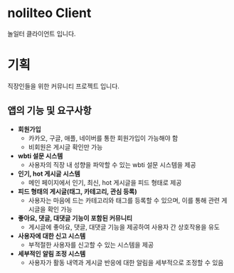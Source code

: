 # nolilteo Client
놀일터 클라이언트 입니다.

# 기획
직장인들을 위한 커뮤니티 프로젝트 입니다.

## **앱의 기능 및 요구사항**

- **회원가입**
    - 카카오, 구글, 애플, 네이버를 통한 회원가입이 가능해야 함
    - 비회원은 게시글 확인만 가능
- **wbti 설문 시스템**
    - 사용자의 직장 내 성향을 파악할 수 있는 wbti 설문 시스템을 제공
- **인기, hot 게시글 시스템**
    - 메인 페이지에서 인기, 최신, hot 게시글을 피드 형태로 제공
- **피드 형태의 게시글(태그, 카테고리, 관심 등록)**
    - 사용자는 마음에 드는 카테고리와 태그를 등록할 수 있으며, 이를 통해 관련 게시글을 확인 가능
- **좋아요, 댓글, 대댓글 기능이 포함된 커뮤니티**
    - 게시글에 좋아요, 댓글, 대댓글 기능을 제공하여 사용자 간 상호작용을 유도
- **사용자에 대한 신고 시스템**
    - 부적절한 사용자를 신고할 수 있는 시스템을 제공
- **세부적인 알림 조정 시스템**
    - 사용자가 활동 내역과 게시글 반응에 대한 알림을 세부적으로 조정할 수 있음

